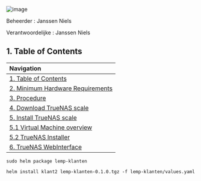 ![image](https://github.com/michaelthielemans/ProjectHosting/assets/119003253/a1cbd67c-0d6a-4a83-b649-fa3c87ccc5e7)


Beheerder : Janssen Niels

Verantwoordelijke : Janssen Niels

## 1. Table of Contents 

| Navigation |             
| :-------------------------------------------------  |
| [1. Table of Contents](#1-table-of-contents)             |
| [2. Minimum Hardware Requirements](#2-minimum-hardware-requirements)  |
| [3. Procedure](#3-procedure)                     |
| [4. Download TrueNAS scale](#4-download-truenas-scale)       |
| [5. Install TrueNAS scale](#5-install-truenas-scale)         |
| [5.1 Virtual Machine overview](#51-virtual-machine-overview)     |
| [5.2 TrueNAS Installer](#52-truenas-installer)           |
| [6. TrueNAS WebInterface](#6-truenas-webinterface)         |


```sudo helm package lemp-klanten```

```helm install klant2 lemp-klanten-0.1.0.tgz -f lemp-klanten/values.yaml```


